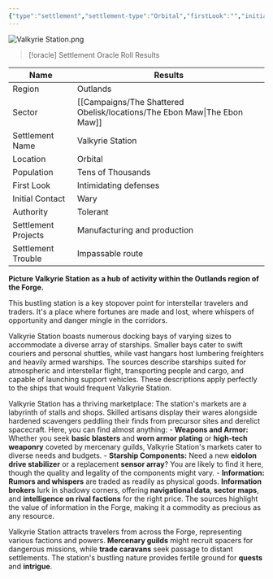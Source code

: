 ```yaml
---
{"type":"settlement","settlement-type":"Orbital","firstLook":"","initialContact":null,"population":"Thousands","authority":"Tolerant","projects":"","trouble":"","cell":"Valkyrie Station","generator":"NotebookLM","location":[{"sector":"The Ebon Maw"},{"region":"The Outlands"}],"campaign":"The Shattered Obelisk","aliases":["VS","ValkStat"],"cssclasses":["col-alt","col-lines","table-tiny","row-highlight"],"dg-publish":true,"dg-path":"Locations/Valkyrie Station.md","permalink":"/locations/valkyrie-station/","contentClasses":"col-alt col-lines table-tiny row-highlight","dgPassFrontmatter":true,"noteIcon":""}
---
```



![Valkyrie Station.png](/img/user/Campaigns/The%20Shattered%20Obelisk/images/Valkyrie%20Station.png)

> [!oracle] Settlement Oracle Roll Results
>
| Name                | Results          |
| ------------------- | ---------------------------- |
| Region              | Outlands                     |
| Sector | [[Campaigns/The Shattered Obelisk/locations/The Ebon Maw\|The Ebon Maw]]   |
| Settlement Name     | Valkyrie Station             |
| Location            | Orbital                      |
| Population          | Tens of Thousands            |
| First Look          | Intimidating defenses        |
| Initial Contact     | Wary                         |
| Authority           | Tolerant                     |
| Settlement Projects | Manufacturing and production |
| Settlement Trouble  | Impassable route             |

**Picture Valkyrie Station as a hub of activity within the Outlands region of the Forge.** 

This bustling station is a key stopover point for interstellar travelers and traders. It's a place where fortunes are made and lost, where whispers of opportunity and danger mingle in the corridors.

Valkyrie Station boasts numerous docking bays of varying sizes to accommodate a diverse array of starships. Smaller bays cater to swift couriers and personal shuttles, while vast hangars host lumbering freighters and heavily armed warships. The sources describe starships suited for atmospheric and interstellar flight, transporting people and cargo, and capable of launching support vehicles. These descriptions apply perfectly to the ships that would frequent Valkyrie Station.

Valkyrie Station has a thriving marketplace: The station's markets are a labyrinth of stalls and shops. Skilled artisans display their wares alongside hardened scavengers peddling their finds from precursor sites and derelict spacecraft. Here, you can find almost anything:
	- **Weapons and Armor:** Whether you seek **basic blasters** and **worn armor plating** or **high-tech weaponry** coveted by mercenary guilds, Valkyrie Station's markets cater to diverse needs and budgets.
    - **Starship Components:** Need a new **eidolon drive stabilizer** or a replacement **sensor array**? You are likely to find it here, though the quality and legality of the components might vary.
    - **Information:** **Rumors and whispers** are traded as readily as physical goods. **Information brokers** lurk in shadowy corners, offering **navigational data**, **sector maps**, and **intelligence on rival factions** for the right price. The sources highlight the value of information in the Forge, making it a commodity as precious as any resource.

Valkyrie Station attracts travelers from across the Forge, representing various factions and powers. **Mercenary guilds** might recruit spacers for dangerous missions, while **trade caravans** seek passage to distant settlements. The station's bustling nature provides fertile ground for **quests** and **intrigue**.


